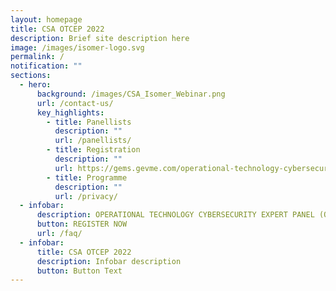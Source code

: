 ```yaml
---
layout: homepage
title: CSA OTCEP 2022
description: Brief site description here
image: /images/isomer-logo.svg
permalink: /
notification: ""
sections:
  - hero:
      background: /images/CSA_Isomer_Webinar.png
      url: /contact-us/
      key_highlights:
        - title: Panellists
          description: ""
          url: /panellists/
        - title: Registration
          description: ""
          url: https://gems.gevme.com/operational-technology-cybersecurity-expert-panel-otcep-forum-2022-86911165
        - title: Programme
          description: ""
          url: /privacy/
  - infobar:
      description: OPERATIONAL TECHNOLOGY CYBERSECURITY EXPERT PANEL (OTCEP) FORUM 2022
      button: REGISTER NOW
      url: /faq/
  - infobar:
      title: CSA OTCEP 2022
      description: Infobar description
      button: Button Text
---
```


